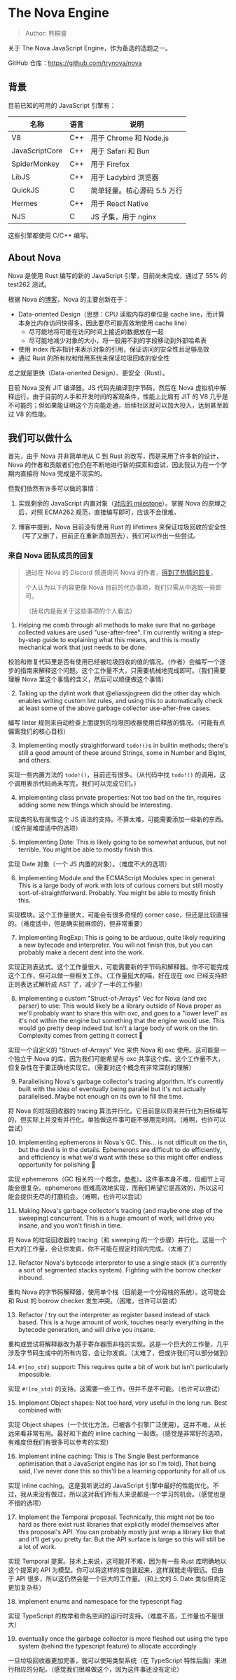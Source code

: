 # The Nova Engine

> Author: 熊桐睿

关于 The Nova JavaScript Engine，作为备选的选题之一。

GitHub 仓库：https://github.com/trynova/nova

## 背景

目前已知的可用的 JavaScript 引擎有：

| 名称           | 语言 | 说明                        |
| -------------- | ---- | --------------------------- |
| V8             | C++  | 用于 Chrome 和 Node.js      |
| JavaScriptCore | C++  | 用于 Safari 和 Bun          |
| SpiderMonkey   | C++  | 用于 Firefox                |
| LibJS          | C++  | 用于 Ladybird 浏览器        |
| QuickJS        | C    | 简单轻量。核心源码 5.5 万行 |
| Hermes         | C++  | 用于 React Native           |
| NJS            | C    | JS 子集，用于 nginx         |

这些引擎都使用 C/C++ 编写。

## About Nova

Nova 是使用 Rust 编写的新的 JavaScript 引擎，目前尚未完成，通过了 55% 的 test262 测试。

根据 Nova 的[博客](https://trynova.dev/)，Nova 的主要创新在于：

- Data-oriented Design（思想：CPU 读取内存的单位是 cache line，而计算本身比内存访问快得多，因此要尽可能高效地使用 cache line）
  - 尽可能地将可能在访问时间上接近的数据放在一起
  - 尽可能地减少对象的大小，将一般用不到的字段移动到外部哈希表
- 使用 index 而非指针来表示对象的引用，保证访问的安全性且足够高效
- 通过 Rust 的所有权和借用系统来保证垃圾回收的安全性

总之就是更快（Data-oriented Design）、更安全（Rust）。

目前 Nova 没有 JIT 编译器。JS 代码先编译到字节码，然后在 Nova 虚拟机中解释运行。由于目前的人手和开发时间的客观条件，性能上比肩有 JIT 的 V8 几乎是不可能的；但如果能证明这个方向能走通，后续社区就可以加大投入，达到甚至超过 V8 的性能。

## 我们可以做什么

首先，由于 Nova 并非简单地从 C 到 Rust 的改写，而是采用了许多新的设计，Nova 的作者和贡献者们也仍在不断地进行新的探索和尝试，因此我认为在一个学期内直接将 Nova 完成是不现实的。

但我们依然有许多可以做的事情：

1. 实现剩余的 JavaScript 内置对象（[对应的 milestone](https://github.com/trynova/nova/milestone/1)）。掌握 Nova 的原理之后，对照 ECMA262 规范，直接编写即可，应该不会很难。

2. 博客中提到，Nova 目前没有使用 Rust 的 lifetimes 来保证垃圾回收的安全性（写了又删了，目前正在重新添加回去），我们可以作出一些尝试。

### 来自 Nova 团队成员的回复

> 通过在 Nova 的 Discord 频道询问 Nova 的作者，[得到了热情的回复](https://discord.com/channels/1012084654389604372/1347207092477628537)。
>
> 个人认为以下内容更像 Nova 目前的代办事项，我们只需从中选取一些即可。
>
> （括号内是我关于这些事项的个人看法）

1. Helping me comb through all methods to make sure that no garbage collected values are used "use-after-free". I'm currently writing a step-by-step guide to explaining what this means, and this is mostly mechanical work that just needs to be done.

  校验和修复代码里是否有使用已经被垃圾回收的值的情况。（作者）会编写一个逐步的指南来解释这个问题。这个工作量不大，只需要机械地完成即可。（我们需要理解 Nova 里这个事情的含义，然后可以顺便做这个事情）

2. Taking up the dylint work that @eliassjogreen did the other day which enables writing custom lint rules, and using this to automatically check at least some of the above garbage collector use-after-free cases.

  编写 linter 规则来自动检查上面提到的垃圾回收器使用后释放的情况。（可能有点偏离我们的核心目标）

3. Implementing mostly straightforward `todo!()`s in builtin methods; there's still a good amount of these around Strings, some in Number and BigInt, and others.

  实现一些内置方法的 `todo!()`，目前还有很多。（从代码中找 `todo!()` 的调用，这个调用表示代码尚未写完，我们可以完成它们。）

4. Implementing class private properties: Not too bad on the tin, requires adding some new things which should be interesting.

  实现类的私有属性这个 JS 语法的支持。不算太难，可能需要添加一些新的东西。（或许是难度适中的选项）

5. Implementing Date: This is likely going to be somewhat arduous, but not terrible. You might be able to mostly finish this.

  实现 Date 对象（一个 JS 内置的对象）。（难度不大的选项）

6. Implementing Module and the ECMAScript Modules spec in general: This is a large body of work with lots of curious corners but still mostly sort-of-straightforward. Probably. You might be able to mostly finish this.

  实现模块。这个工作量很大，可能会有很多奇怪的 corner case，但还是比较直接的。（难度适中，但是确实挺麻烦的，但非常重要）

7. Implementing RegExp: This is going to be arduous, quite likely requiring a new bytecode and interpreter. You will not finish this, but you can probably make a decent dent into the work.

  实现正则表达式。这个工作量很大，可能需要新的字节码和解释器。你不可能完成这个工作，但可以做一些相关工作。（工作量挺大的喵，好在现在 oxc 已经支持把正则表达式解析成 AST 了，减少了一半的工作量）

8. Implementing a custom "Struct-of-Arrays" Vec for Nova (and oxc parser) to use: This would likely be a library outside of Nova proper as we'll probably want to share this with oxc, and goes to a "lower level" as it's not within the engine but something that the engine would use. This would go pretty deep indeed but isn't a large body of work on the tin. Complexity comes from getting it correct 🙂

  实现一个自定义的 "Struct-of-Arrays" Vec 来供 Nova 和 oxc 使用。这可能是一个独立于 Nova 的库，因为我们可能希望与 oxc 共享这个库。这个工作量不大，但复杂性在于要正确地实现它。（需要对这个概念有非常深刻的理解）

9. Parallelising Nova's garbage collector's tracing algorithm. It's currently built with the idea of eventually being parallel but it's not actually parallelised. Maybe not enough on its own to fill the time.

  将 Nova 的垃圾回收器的 tracing 算法并行化。它目前是以将来并行化为目标编写的，但实际上并没有并行化。单独做这件事可能不够用完时间。（难啊，也许可以尝试）

10. Implementing ephemerons in Nova's GC. This... is not difficult on the tin, but the devil is in the details. Ephemerons are difficult to do efficiently, and efficiency is what we'd want with these so this might offer endless opportunity for polishing 🙂

  实现 ephemerons（GC 相关的一个概念，[参考](https://blog.codingnow.com/2018/10/lua_gc.html)）。这件事本身不难，但细节上可能会很复杂。ephemerons 很难高效地实现，而我们希望它是高效的，所以这可能会提供无尽的打磨机会。（难啊，也许可以尝试）

11. Making Nova's garbage collector's tracing (and maybe one step of the sweeping) concurrent. This is a huge amount of work, will drive you insane, and you won't finish in time.

  将 Nova 的垃圾回收器的 tracing（和 sweeping 的一个步骤）并行化。这是一个巨大的工作量，会让你发疯，你不可能在规定时间内完成。（太难了）

12. Refactor Nova's bytecode interpreter to use a single stack (it's currently a sort of segmented stacks system). Fighting with the borrow checker inbound.

  重构 Nova 的字节码解释器，使用单个栈（目前是一个分段栈的系统）。这可能会和 Rust 的 borrow checker 发生冲突。（困难，也许可以尝试）

13. Refactor / try out the interpreter as register based instead of stack based. This is a huge amount of work, touches nearly everything in the bytecode generation, and will drive you insane.

  重构或尝试将解释器改为基于寄存器而非栈的实现。这是一个巨大的工作量，几乎涉及字节码生成中的所有内容，会让你发疯。（太难了，但或许我们可以部分做到）

14. `#![no_std]` support: This requires quite a bit of work but isn't particularly impossible.

  实现 `#![no_std]` 的支持。这需要一些工作，但并不是不可能。（也许可以尝试）

15. Implement Object shapes: Not too hard, very useful in the long run. Best combined with:

  实现 Object shapes（一个优化方法，已被各个引擎广泛使用）。这并不难，从长远来看非常有用。最好和下面的 inline caching 一起做。（感觉是非常好的选项，有难度但我们有很多可以参考的实现）

16. Implement inline caching: This is The Single Best performance optimisation that a JavaScript engine has (or so I'm told). That being said, I've never done this so this'll be a learning opportunity for all of us.

  实现 inline caching。这是我听说过的 JavaScript 引擎中最好的性能优化。不过，我从来没有做过，所以这对我们所有人来说都是一个学习的机会。（感觉也是不错的选项）

17. Implement the Temporal proposal. Technically, this might not be too hard as there exist rust libraries that explicitly model themselves after this proposal's API. You can probably mostly just wrap a library like that and it'll get you pretty far. But the API surface is large so this will still be a lot of work.

  实现 Temporal 提案。技术上来说，这可能并不难，因为有一些 Rust 库明确地以这个提案的 API 为模型。你可以将这样的库包装起来，这样就能走得很远。但由于 API 很多，所以这仍然会是一个巨大的工作量。（和上文的 5. Date 类似但肯定更加复杂些）

18. implement enums and namespace for the typescript flag

  实现 TypeScript 的枚举和命名空间的运行时支持。（难度不高，工作量也不是很大）

19. eventually once the garbage collector is more fleshed out using the type system (behind the typescript feature) to allocate accordingly

  一旦垃圾回收器更加完善，就可以使用类型系统（在 TypeScript 特性后面）来进行相应的分配。（感觉我们很难做这个，因为这件事还没有定论）
